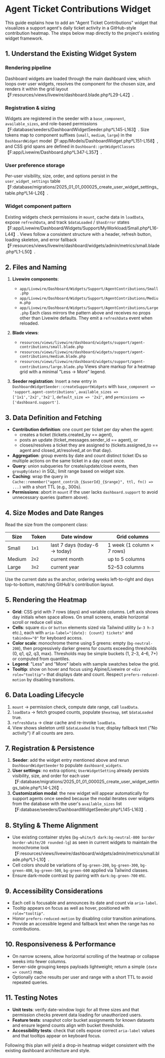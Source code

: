 # Agent Ticket Contributions Widget

This guide explains how to add an "Agent Ticket Contributions" widget that visualizes a support agent's daily ticket activity in a GitHub-style contribution heatmap. The steps below map directly to the project's existing widget framework.

## 1. Understand the Existing Widget System

### Rendering pipeline
Dashboard widgets are loaded through the main dashboard view, which loops over user widgets, resolves the component for the chosen size, and renders it within the grid layout【F:resources/views/livewire/dashboard.blade.php†L29-L42】.

### Registration & sizing
Widgets are registered in the seeder with a `base_component`, `available_sizes`, and role-based permissions【F:database/seeders/DashboardWidgetSeeder.php†L145-L163】. Size tokens map to component suffixes (`small`, `medium`, `large`) in the `DashboardWidget` model【F:app/Models/DashboardWidget.php†L151-L158】, and CSS grid spans are defined in `Dashboard::getWidgetClasses`【F:app/Livewire/Dashboard.php†L347-L357】.

### User preference storage
Per-user visibility, size, order, and options persist in the `user_widget_settings` table【F:database/migrations/2025_01_01_000025_create_user_widget_settings_table.php†L14-L26】.

### Widget component pattern
Existing widgets check permissions in `mount`, cache data in `loadData`, expose `refreshData`, and track `$dataLoaded` / `$hasError` states【F:app/Livewire/Dashboard/Widgets/Support/MyWorkload/Small.php†L16-L44】. Views follow a consistent structure with a header, refresh button, loading skeleton, and error fallback【F:resources/views/livewire/dashboard/widgets/admin/metrics/small.blade.php†L1-L50】.

## 2. Files and Naming

1. **Livewire components**:  
   - `app/Livewire/Dashboard/Widgets/Support/AgentContributions/Small.php`  
   - `app/Livewire/Dashboard/Widgets/Support/AgentContributions/Medium.php`  
   - `app/Livewire/Dashboard/Widgets/Support/AgentContributions/Large.php`
   Each class mirrors the pattern above and receives no props other than Livewire defaults. They emit a `refreshData` event when reloaded.

2. **Blade views**:  
   - `resources/views/livewire/dashboard/widgets/support/agent-contributions/small.blade.php`  
   - `resources/views/livewire/dashboard/widgets/support/agent-contributions/medium.blade.php`  
   - `resources/views/livewire/dashboard/widgets/support/agent-contributions/large.blade.php`
   Views share markup for a heatmap grid with a minimal "Less → More" legend.

3. **Seeder registration**: Insert a new entry in `DashboardWidgetSeeder::createSupportWidgets` with `base_component => 'support.agent-contributions'`, `available_sizes => ['1x1','2x2','3x2']`, `default_size => '2x2'`, and `permissions => ['dashboard.support']`.

## 3. Data Definition and Fetching

- **Contribution definition**: one count per ticket per day when the agent:
  - creates a ticket (tickets.created_by == agent),
  - posts an update (ticket_messages.sender_id == agent), or
  - closes/resolves a ticket they are assigned to (tickets.assigned_to == agent and closed_at/resolved_at on that day).
- **Aggregation**: group events by date and count distinct ticket IDs so multiple actions on the same ticket in a day count once.
- **Query**: union subqueries for create/update/close events, then `groupBy(date)` in SQL; limit range based on widget size.
- **Caching**: wrap the query in `Cache::remember("agent_contrib_{$userId}_{$range}", ttl, fn() => ...)` with a short TTL (e.g., 300s).
- **Permissions**: abort in `mount` if the user lacks `dashboard.support` to avoid unnecessary queries (pattern above).

## 4. Size Modes and Date Ranges

Read the size from the component class:

| Size | Token | Date window | Grid columns |
|-----|-------|-------------|--------------|
| Small | `1x1` | last 7 days (today-6 → today) | 1 week (1 column × 7 rows) |
| Medium | `2x2` | current month | up to 5 columns |
| Large | `3x2` | current year | 52–53 columns |

Use the current date as the anchor, ordering weeks left-to-right and days top-to-bottom, matching GitHub's contribution layout.

## 5. Rendering the Heatmap

- **Grid**: CSS grid with 7 rows (days) and variable columns. Left axis shows day initials when space allows. On small screens, enable horizontal scroll or reduce cell size.
- **Cells**: square `div` or `button` elements sized via Tailwind utility (`w-3 h-3` etc.), each with `aria-label="{date}: {count} tickets"` and `tabindex="0"` for keyboard access.
- **Color scale**: monochrome theme using 5 greens: empty (`bg-neutral-200`), then progressively darker greens for counts exceeding thresholds (0, q1, q2, q3, max). Thresholds may be simple buckets (1, 2–3, 4–6, 7+) or computed from quantiles.
- **Legend**: "Less" and "More" labels with sample swatches below the grid.
- **Tooltip**: show on hover and focus using Alpine/Livewire or `<div role="tooltip">` that displays date and count. Respect `prefers-reduced-motion` by disabling transitions.

## 6. Data Loading Lifecycle

1. `mount` → permission check, compute date range, call `loadData`.
2. `loadData` → fetch grouped counts, populate `$heatmap`, set `$dataLoaded` true.
3. `refreshData` → clear cache and re-invoke `loadData`.
4. View shows skeleton until `$dataLoaded` is true; display fallback text ("No activity") if all counts are zero.

## 7. Registration & Persistence

1. **Seeder**: add the widget entry mentioned above and rerun `DashboardWidgetSeeder` to populate `dashboard_widgets`.
2. **User settings**: no extra options; `UserWidgetSetting` already persists visibility, size, and order for each user【F:database/migrations/2025_01_01_000025_create_user_widget_settings_table.php†L14-L26】.
3. **Customization modal**: the new widget will appear automatically for support agents once seeded because the modal iterates over widgets from the database with the user's `available_sizes` list【F:database/seeders/DashboardWidgetSeeder.php†L145-L163】.

## 8. Styling & Theme Alignment

- Use existing container styles (`bg-white/5 dark:bg-neutral-800 border border-white/20 rounded-lg`) as seen in current widgets to maintain the monochrome look【F:resources/views/livewire/dashboard/widgets/admin/metrics/small.blade.php†L1-L10】.
- Cell colors should be variations of `bg-green-200`, `bg-green-300`, `bg-green-400`, `bg-green-500`, `bg-green-600` applied via Tailwind classes.
- Ensure dark-mode contrast by pairing with `dark:bg-green-700` etc.

## 9. Accessibility Considerations

- Each cell is focusable and announces its date and count via `aria-label`.
- Tooltip appears on focus as well as hover, positioned with `role="tooltip"`.
- Honor `prefers-reduced-motion` by disabling color transition animations.
- Provide an accessible legend and fallback text when the range has no contributions.

## 10. Responsiveness & Performance

- On narrow screens, allow horizontal scrolling of the heatmap or collapse weeks into fewer columns.
- Server-side grouping keeps payloads lightweight; return a simple `{date => count}` map.
- Optionally cache results per user and range with a short TTL to avoid repeated queries.

## 11. Testing Notes

- **Unit tests**: verify date-window logic for all three sizes and that permission checks prevent data loading for unauthorized users.
- **Feature tests**: snapshot color bucket assignments for known datasets and ensure legend counts align with bucket thresholds.
- **Accessibility tests**: check that cells expose correct `aria-label` values and that tooltips appear on keyboard focus.

Following this plan will yield a drop-in heatmap widget consistent with the existing dashboard architecture and style.
